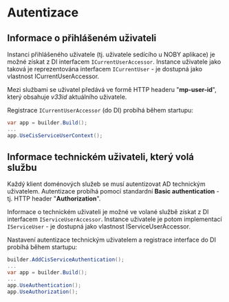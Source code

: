 # Autentizace

## Informace o přihlášeném uživateli
Instanci přihlášeného uživatele (tj. uživatele sedícího u NOBY aplikace) je možné získat z DI interfacem `ICurrentUserAccessor`.
Instance uživatele jako taková je reprezentována interfacem `ICurrentUser` - je dostupná jako vlastnost ICurrentUserAccessor.

Mezi službami se uživatel předává ve formě HTTP headeru "**mp-user-id**", který obsahuje *v33id* aktuálního uživatele.

Registrace `ICurrentUserAccessor` (do DI) probíhá během startupu:
```csharp
var app = builder.Build();
...
app.UseCisServiceUserContext();
```


## Informace technickém uživateli, který volá službu
Každý klient doménových služeb se musí autentizovat AD technickým uživatelem. 
Autentizace probíhá pomocí standardní **Basic authentication** - tj. HTTP header "**Authorization**".

Informace o technickém uživateli je možné ve volané službě získat z DI interfacem `IServiceUserAccessor`.
Instance uživatele je potom implementací `IServiceUser` - je dostupná jako vlastnost IServiceUserAccessor.

Nastavení autentizace technickým uživatelem a registrace interface do DI probíhá během startupu:
```csharp
builder.AddCisServiceAuthentication();
...
var app = builder.Build();
...
app.UseAuthentication();
app.UseAuthorization();
```

